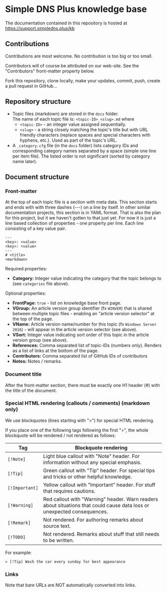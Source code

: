 ﻿# Simple DNS Plus knowledge base

The documentation contained in this repository is hosted at <https://support.simpledns.plus/kb>

## Contributions

Contributions are most welcome. No contribution is too big or too small.

Contributors will of course be attributed on our web-site. See the "Contributors" front-matter property below.

Fork this repository, clone locally, make your updates, commit, push, create a pull request in GitHub...

## Repository structure

- Topic files (markdown) are stored in the `docs` folder.  
The name of each topic file is: `<topic-ID>_<slug>.md` where
  - `<topic-ID>` - an integer value assigned sequentially.
  - `<slug>` - a string closely matching the topic's title but with URL friendly characters (replace spaces and special characters with hyphens, etc.). Used as part of the topic's URL.
- A `_category.cfg` file (in the `docs` folder) lists category IDs and corresponding category names separated by a space (simple one line per item file). The listed order is not significant (sorted by category name later).

## Document structure

### Front-matter

At the top of each topic file is a section with meta data. This section starts and ends with with three dashes (---) on a line by itself.
In other similar documentation projects, this section is in YAML format.
That is also the plan for this project, but it we haven't gotten to that just yet.
For now it is just a line based collection of properties - one property per line.
Each line consisting of a key value pair.

```
---
<key>: <value>
<key>: <value>
---
# <title>
<markdown>
```

Required properties: 
 
- **Category:** Integer value indicating the category that the topic belongs to (see `categories` file above).

Optional properties:  

- **FrontPage:** `true` - list on knowledge base front page.
- **VGroup:** An article version group identifier (fx `WINVER`) that is shared between multiple topic files - enabling an "article version selector" at the top of the page. 
- **VName:** Article version name/number for this topic (fx `Windows Server 2016`) - will appear in the article version selector (see above).
- **VSort:** Integer value indicating sort order of this topic in the article version group (see above). 
- **References:** Comma separated list of topic-IDs (numbers only). Renders as a list of links at the bottom of the page.
- **Contributors:** Comma separated list of GitHub IDs of contributors  
- **Notes:** Notes / remarks.

### Document title

After the front-matter section, there must be exactly one H1 header (#) with the title of the document.

### Special HTML rendering (callouts / comments) (markdown only)

We use blockquotes (lines starting with ">") for special HTML rendering.

If you place one of the following tags following the first ">", the whole blockquote will be rendered / not rendered as follows:

| Tag | Blockquote rendering |
| --- | --- |
| `[!Note]`      | Light blue callout with "Note" header. For information without any special emphasis.| 
| `[!Tip]`       | Green callout with "Tip" header. For special tips and tricks or other helpful knowledge. | 
| `[!Important]` | Yellow callout with "Important" header. For stuff that requires cautions.  |
| `[!Warning]`   | Red callout with "Warning" header. Warn readers about situations that could cause data loss or unexpected consequences. |
| `[!Remark]` | Not rendered. For authoring remarks about source text. |
| `[!TODO]` | Not rendered. Remarks about stuff that still needs to be written. |

For example:

```
> [!Tip] Wash the car every sunday for best appearance
```

### Links

Note that bare URLs are NOT automatically converted into links.